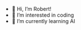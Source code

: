 - 👋 Hi, I’m Robert!
- 👀 I’m interested in coding
- 🌱 I’m currently learning AI

<!---
RobertAl45/RobertAl45 is a ✨ special ✨ repository because its `README.md` (this file) appears on your GitHub profile.
You can click the Preview link to take a look at your changes.
--->
